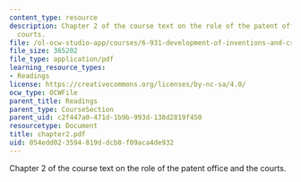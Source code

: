 ```yaml
---
content_type: resource
description: Chapter 2 of the course text on the role of the patent office and the
  courts.
file: /ol-ocw-studio-app/courses/6-931-development-of-inventions-and-creative-ideas-spring-2008/054edd023594819ddcb8f09aca4de932_chapter2.pdf
file_size: 365202
file_type: application/pdf
learning_resource_types:
- Readings
license: https://creativecommons.org/licenses/by-nc-sa/4.0/
ocw_type: OCWFile
parent_title: Readings
parent_type: CourseSection
parent_uid: c2f447a0-471d-1b9b-993d-138d2819f450
resourcetype: Document
title: chapter2.pdf
uid: 054edd02-3594-819d-dcb8-f09aca4de932
---
```

Chapter 2 of the course text on the role of the patent office and the courts.